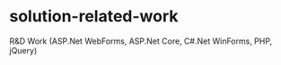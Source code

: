 # solution-related-work
R&amp;D Work (ASP.Net WebForms, ASP.Net Core, C#.Net WinForms, PHP, jQuery)
